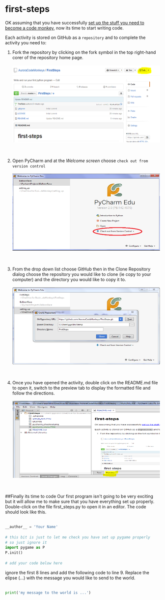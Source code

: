 # first-steps
OK assuming that you have successfully [set up the stuff you need to become a code monkey](https://github.com/AuroraCodeMonkeys/GettingStarted), now its time to start writing code.

Each activity is stored on GitHub as a `repository` and to complete the activity you need to:

1. Fork the repository by clicking on the fork symbol in the top right-hand corer of the repository home page.<br><br>
   <img src="github_fork.PNG" width="500" height="250"><br><br><br>

1. Open PyCharm and at the *Welcome screen* choose `check out from version control`<br><br>
   <img src="pycharm_checkout.png" width="500" height="250"><br><br><br>
   
1. From the drop down list choose GitHub then in the Clone Repository dialog choose the repository you would like to 
clone (ie copy to your computer) and the directory you would like to copy it to.<br><br>
   <img src="pycharm_clone.PNG" width="500" height="250"><br><br><br>

1. Once you have opened the activity, double click on the README.md file to open it, switch to the preview tab to
display the formatted file and follow the directions.<br><br>
   <img src="pycharm_readme.PNG" width="500" height="250"><br><br><br>

##Finally its time to code
Our first program isn't going to be very exciting but it will allow me to make sure that you have everything set up
properly. Double-click on the file first_steps.py to open it in an editor. The code should look like this.<br><br>

```python
__author__ = 'Your Name'

# this bit is just to let me check you have set up pygame properly
# so just ignore it
import pygame as P
P.init()

# add your code below here
```
  
ignore the first 8 lines and add the following code to line 9. Replace the elipse (...) 
with the message you would like to send to the world.<br><br>

```python
print('my message to the world is ...')
```
